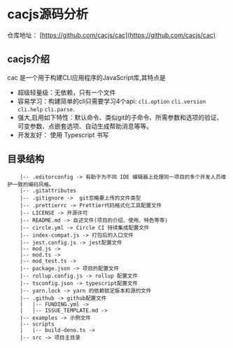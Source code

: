 # cacjs源码分析

仓库地址： [https://github.com/cacjs/cac](https://github.com/cacjs/cac)

## cacjs介绍
cac 是一个用于构建CLI应用程序的JavaScript库,其特点是
- 超级轻量级：无依赖，只有一个文件
- 容易学习：构建简单的cli只需要学习4个api: `cli.option` `cli.version` `cli.help` `cli.parse`.
- 强大,启用如下特性：默认命令、类似git的子命令、所需参数和选项的验证、可变参数、点嵌套选项、自动生成帮助消息等等。
- 开发友好： 使用 Typescript 书写

## 目录结构
```
    |-- .editorconfig -> 有助于为不同 IDE 编辑器上处理同一项目的多个开发人员维护一致的编码风格。
    |-- .gitattributes   
    |-- .gitignore ->  git忽略要上传的文件类型
    |-- .prettierrc -> Prettier代码格式化工具配置文件
    |-- LICENSE -> 开源许可
    |-- README.md -> 自述文件(项目的介绍、使用、特色等等)
    |-- circle.yml -> Circle CI 持续集成配置文件
    |-- index-compat.js -> 打包后的入口文件
    |-- jest.config.js -> jest配置文件
    |-- mod.js -> 
    |-- mod.ts ->
    |-- mod_test.ts ->
    |-- package.json -> 项目的配置文件 
    |-- rollup.config.js -> rollup 配置文件
    |-- tsconfig.json -> typescript配置文件
    |-- yarn.lock -> yarn 的依赖锁定版本和源的文件
    |-- .github -> github配置文件
    |   |-- FUNDING.yml ->
    |   |-- ISSUE_TEMPLATE.md ->
    |-- examples -> 示例文件
    |-- scripts
    |   |-- build-deno.ts ->
    |-- src -> 项目主目录
```
